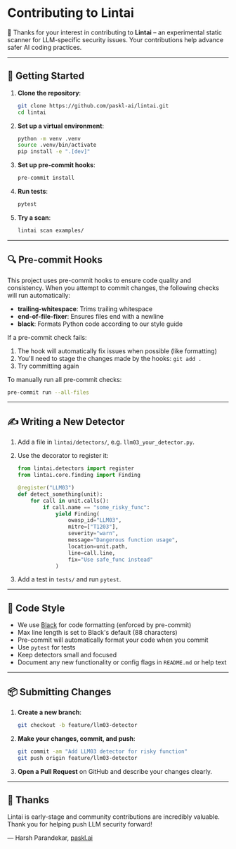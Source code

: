 # Contributing to Lintai

🚀 Thanks for your interest in contributing to **Lintai** – an experimental static scanner for LLM-specific security issues. Your contributions help advance safer AI coding practices.

---

## 🧱 Getting Started

1. **Clone the repository**:

   ```bash
   git clone https://github.com/paskl-ai/lintai.git
   cd lintai
   ```

2. **Set up a virtual environment**:

   ```bash
   python -m venv .venv
   source .venv/bin/activate
   pip install -e ".[dev]"
   ```

3. **Set up pre-commit hooks**:

   ```bash
   pre-commit install
   ```

4. **Run tests**:

   ```bash
   pytest
   ```

5. **Try a scan**:

   ```bash
   lintai scan examples/
   ```

---

## 🔍 Pre-commit Hooks

This project uses pre-commit hooks to ensure code quality and consistency. When you attempt to commit changes, the following checks will run automatically:

- **trailing-whitespace**: Trims trailing whitespace
- **end-of-file-fixer**: Ensures files end with a newline
- **black**: Formats Python code according to our style guide

If a pre-commit check fails:

1. The hook will automatically fix issues when possible (like formatting)
2. You'll need to stage the changes made by the hooks: `git add .`
3. Try committing again

To manually run all pre-commit checks:

```bash
pre-commit run --all-files
```

---

## ✍️ Writing a New Detector

1. Add a file in `lintai/detectors/`, e.g. `llm03_your_detector.py`.

2. Use the decorator to register it:

   ```python
   from lintai.detectors import register
   from lintai.core.finding import Finding

   @register("LLM03")
   def detect_something(unit):
       for call in unit.calls():
           if call.name == "some_risky_func":
               yield Finding(
                   owasp_id="LLM03",
                   mitre=["T1203"],
                   severity="warn",
                   message="Dangerous function usage",
                   location=unit.path,
                   line=call.line,
                   fix="Use safe_func instead"
               )
   ```

3. Add a test in `tests/` and run `pytest`.

---

## 🧼 Code Style

- We use [Black](https://black.readthedocs.io/) for code formatting (enforced by pre-commit)
- Max line length is set to Black's default (88 characters)
- Pre-commit will automatically format your code when you commit
- Use `pytest` for tests
- Keep detectors small and focused
- Document any new functionality or config flags in `README.md` or help text

---

## 📦 Submitting Changes

1. **Create a new branch**:

   ```bash
   git checkout -b feature/llm03-detector
   ```

2. **Make your changes, commit, and push**:

   ```bash
   git commit -am "Add LLM03 detector for risky function"
   git push origin feature/llm03-detector
   ```

3. **Open a Pull Request** on GitHub and describe your changes clearly.

---

## 🙏 Thanks

Lintai is early-stage and community contributions are incredibly valuable. Thank you for helping push LLM security forward!

— Harsh Parandekar, [paskl.ai](https://paskl.ai)
